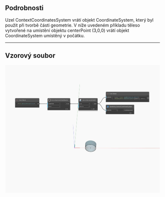 ## Podrobnosti
Uzel ContextCoordinatesSystem vrátí objekt CoordinateSystem, který byl použit při tvorbě části geometrie. V níže uvedeném příkladu těleso vytvořené na umístění objektu centerPoint (3,0,0) vrátí objekt CoordinateSystem umístěný v počátku.
___
## Vzorový soubor

![ContextCoordinateSystem](./Autodesk.DesignScript.Geometry.Geometry.ContextCoordinateSystem_img.jpg)

